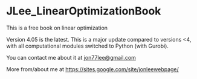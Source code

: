 # JLee_LinearOptimizationBook
This is a free book on linear optimization

Version 4.05 is the latest. This is a major update compared to versions <4, with all computational modules switched to Python (with Gurobi).

You can contact me about it at jon77lee@gmail.com

More from/about me at https://sites.google.com/site/jonleewebpage/
